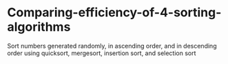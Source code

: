 # Comparing-efficiency-of-4-sorting-algorithms
Sort numbers generated randomly, in ascending order, and in descending order using quicksort, mergesort, insertion sort, and selection sort
